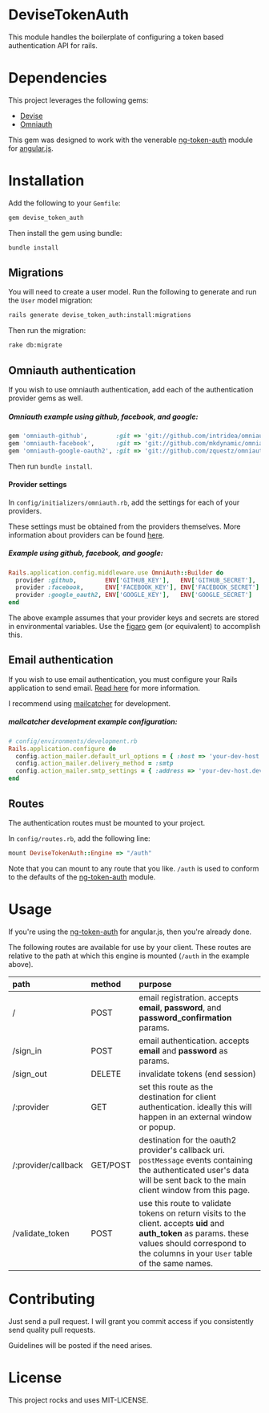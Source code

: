 # DeviseTokenAuth
This module handles the boilerplate of configuring a token based authentication API for rails. 

# Dependencies
This project leverages the following gems:

* [Devise](https://github.com/plataformatec/devise)
* [Omniauth](https://github.com/intridea/omniauth)

This gem was designed to work with the venerable [ng-token-auth](https://github.com/lynndylanhurley/ng-token-auth) module for [angular.js](https://github.com/angular/angular.js).

# Installation
Add the following to your `Gemfile`:

~~~ruby
gem devise_token_auth
~~~

Then install the gem using bundle:

~~~bash
bundle install
~~~

## Migrations
You will need to create a user model. Run the following to generate and run the `User` model migration:

~~~bash
rails generate devise_token_auth:install:migrations
~~~

Then run the migration:

~~~bash
rake db:migrate
~~~

## Omniauth authentication

If you wish to use omniauth authentication, add each of the authentication provider gems as well.

##### Omniauth example using github, facebook, and google:
~~~ruby
gem 'omniauth-github',        :git => 'git://github.com/intridea/omniauth-github.git'
gem 'omniauth-facebook',      :git => 'git://github.com/mkdynamic/omniauth-facebook.git'
gem 'omniauth-google-oauth2', :git => 'git://github.com/zquestz/omniauth-google-oauth2.git'
~~~

Then run `bundle install`.

#### Provider settings
In `config/initializers/omniauth.rb`, add the settings for each of your providers.

These settings must be obtained from the providers themselves. More information about providers can be found [here](https://github.com/intridea/omniauth/wiki/List-of-Strategies).

##### Example using github, facebook, and google:
~~~ruby
Rails.application.config.middleware.use OmniAuth::Builder do
  provider :github,        ENV['GITHUB_KEY'],   ENV['GITHUB_SECRET'],   scope: 'email,profile'
  provider :facebook,      ENV['FACEBOOK_KEY'], ENV['FACEBOOK_SECRET']
  provider :google_oauth2, ENV['GOOGLE_KEY'],   ENV['GOOGLE_SECRET']
end
~~~

The above example assumes that your provider keys and secrets are stored in environmental variables. Use the [figaro](https://github.com/laserlemon/figaro) gem (or equivalent) to accomplish this.

## Email authentication
If you wish to use email authentication, you must configure your Rails application to send email. [Read here](http://guides.rubyonrails.org/action_mailer_basics.html) for more information.

I recommend using [mailcatcher](http://mailcatcher.me/) for development.

##### mailcatcher development example configuration:
~~~ruby
# config/environments/development.rb
Rails.application.configure do
  config.action_mailer.default_url_options = { :host => 'your-dev-host.dev' }
  config.action_mailer.delivery_method = :smtp
  config.action_mailer.smtp_settings = { :address => 'your-dev-host.dev', :port => 1025 }
end
~~~

## Routes

The authentication routes must be mounted to your project.

In `config/routes.rb`, add the following line:

~~~ruby
mount DeviseTokenAuth::Engine => "/auth"
~~~

Note that you can mount to any route that you like. `/auth` is used to conform to the defaults of the [ng-token-auth](https://github.com/lynndylanhurley/ng-token-auth) module.

# Usage
If you're using the [ng-token-auth](https://github.com/lynndylanhurley/ng-token-auth) for angular.js, then you're already done.

The following routes are available for use by your client. These routes are relative to the path at which this engine is mounted (`/auth` in the example above).

| path | method | purpose |
|:-----|:-------|:--------|
| /    | POST   | email registration. accepts **email**, **password**, and **password_confirmation** params. |
| /sign_in | POST | email authentication. accepts **email** and **password** as params. |
| /sign_out | DELETE | invalidate tokens (end session) |
| /:provider | GET | set this route as the destination for client authentication. ideally this will happen in an external window or popup. |
| /:provider/callback | GET/POST | destination for the oauth2 provider's callback uri. `postMessage` events containing the authenticated user's data will be sent back to the main client window from this page. |
| /validate_token | POST | use this route to validate tokens on return visits to the client. accepts **uid** and **auth_token** as params. these values should correspond to the columns in your `User` table of the same names. |

# Contributing
Just send a pull request. I will grant you commit access if you consistently send quality pull requests.

Guidelines will be posted if the need arises.

# License
This project rocks and uses MIT-LICENSE.